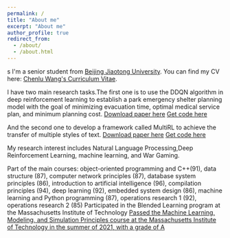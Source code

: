 ```yaml
---
permalink: /
title: "About me"
excerpt: "About me"
author_profile: true
redirect_from: 
  - /about/
  - /about.html
---
```

s
I'm a senior student from [Beijing Jiaotong University](https://www.bjtu.edu.cn/). 
You can find my CV here: [Chenlu Wang's Curriculum Vitae](../assets/Curriculum_Vitae.pdf).

I have two main research tasks.The first one is to use the DDQN algorithm in deep reinforcement learning to establish a park emergency shelter planning model with the goal of minimizing evacuation time, optimal medical service plan, and minimum planning cost.
[Download paper here](http://zmyqjdsj.github.io/files/paper2pdf)
[Get code here](http://github.com/zmyqjdsj/Park-Emergency-Refuge-Planning-Based-on-Double-DQN)

And the second one to develop a framework called MultiRL to achieve the transfer of multiple styles of text.
[Download paper here](http://zmyqjdsj.github.io/files/paper1.pdf)
[Get code here](http://github.com/zmyqjdsj/DualRL-3)

My research interest includes Natural Language Processing,Deep Reinforcement Learning, machine learning, and War Gaming.

Part of the main courses: object-oriented programming and C++(91), data structure (87), computer network principles (87), database system principles (86), introduction to artificial intelligence (96), compilation principles (94), deep learning (92), embedded system design (86), machine learning and Python programming (87), operations research 1 (92), operations research 2 (85)
Participated in the Blended Learning program at the Massachusetts Institute of Technology
[Passed the Machine Learning, Modeling, and Simulation Principles course at the Massachusetts Institute of Technology in the summer of 2021, with a grade of A](https://xpro.mit.edu/certificate/4898183b-8bb6-475b-9a3d-487761744290/)

